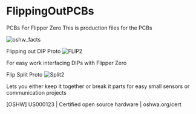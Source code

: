 # FlippingOutPCBs
PCBs For Flipper Zero
This is production files for the PCBs




![oshw_facts](https://user-images.githubusercontent.com/72397478/233040526-0a087a48-6677-4b80-9a91-a793d1f8f3d0.svg)

Flipping out DIP Proto
![FLIP2](https://user-images.githubusercontent.com/72397478/233419786-9d1045fe-89fd-46ca-96fb-5eea4b0161b7.JPG)

For easy work interfacing DIPs with Flipper Zero

Flip Split Proto
![Split2](https://user-images.githubusercontent.com/72397478/233419936-a1eee1de-fbe2-41d8-81fd-53964b492f92.JPG)

Lets you either keep it together or break it parts for easy small sensors or communication projects

[OSHW] US000123 | Certified open source hardware | oshwa.org/cert
